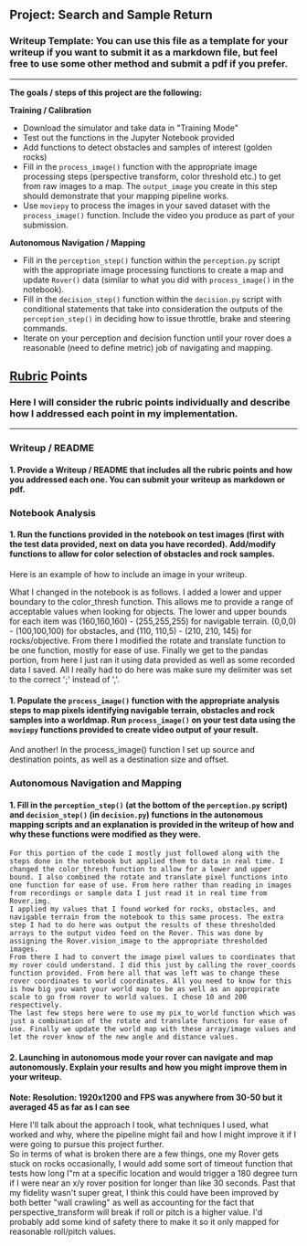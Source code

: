## Project: Search and Sample Return
### Writeup Template: You can use this file as a template for your writeup if you want to submit it as a markdown file, but feel free to use some other method and submit a pdf if you prefer.

---


**The goals / steps of this project are the following:**  

**Training / Calibration**  

* Download the simulator and take data in "Training Mode"
* Test out the functions in the Jupyter Notebook provided
* Add functions to detect obstacles and samples of interest (golden rocks)
* Fill in the `process_image()` function with the appropriate image processing steps (perspective transform, color threshold etc.) to get from raw images to a map.  The `output_image` you create in this step should demonstrate that your mapping pipeline works.
* Use `moviepy` to process the images in your saved dataset with the `process_image()` function.  Include the video you produce as part of your submission.

**Autonomous Navigation / Mapping**

* Fill in the `perception_step()` function within the `perception.py` script with the appropriate image processing functions to create a map and update `Rover()` data (similar to what you did with `process_image()` in the notebook). 
* Fill in the `decision_step()` function within the `decision.py` script with conditional statements that take into consideration the outputs of the `perception_step()` in deciding how to issue throttle, brake and steering commands. 
* Iterate on your perception and decision function until your rover does a reasonable (need to define metric) job of navigating and mapping.  

[//]: # (Image References)

[image1]: ./misc/rover_image.jpg
[image2]: ./calibration_images/example_grid1.jpg
[image3]: ./calibration_images/example_rock1.jpg 

## [Rubric](https://review.udacity.com/#!/rubrics/916/view) Points
### Here I will consider the rubric points individually and describe how I addressed each point in my implementation.  

---
### Writeup / README

#### 1. Provide a Writeup / README that includes all the rubric points and how you addressed each one.  You can submit your writeup as markdown or pdf.  


### Notebook Analysis
#### 1. Run the functions provided in the notebook on test images (first with the test data provided, next on data you have recorded). Add/modify functions to allow for color selection of obstacles and rock samples.
Here is an example of how to include an image in your writeup.


What I changed in the notebook is as follows.
	I added a lower and upper boundary to the color_thresh function. This allows me to provide a range of acceptable values when looking for objects. The lower and upper bounds for each item was (160,160,160) - (255,255,255) for navigable terrain. (0,0,0) - (100,100,100) for obstacles, and (110, 110,5) - (210, 210, 145) for rocks/objective. From there I modified the rotate and translate function to be one function, mostly for ease of use. 
	Finally we get to the pandas portion, from here I just ran it using data provided as well as some recorded data I saved. All I really had to do here was make sure my delimiter was set to the correct ';' instead of ','.

#### 1. Populate the `process_image()` function with the appropriate analysis steps to map pixels identifying navigable terrain, obstacles and rock samples into a worldmap.  Run `process_image()` on your test data using the `moviepy` functions provided to create video output of your result. 
And another! 
	In the process_image() function I set up source and destination points, as well as a destination size and offset. 

### Autonomous Navigation and Mapping

#### 1. Fill in the `perception_step()` (at the bottom of the `perception.py` script) and `decision_step()` (in `decision.py`) functions in the autonomous mapping scripts and an explanation is provided in the writeup of how and why these functions were modified as they were.
	For this portion of the code I mostly just followed along with the steps done in the notebook but applied them to data in real time. I changed the color_thresh function to allow for a lower and upper bound. I also combined the rotate and translate pixel functions into one function for ease of use. From here rather than reading in images from recordings or sample data I just read it in real time from Rover.img. 
	I applied my values that I found worked for rocks, obstacles, and navigable terrain from the notebook to this same process. The extra step I had to do here was output the results of these thresholded arrays to the output video feed on the Rover. This was done by assigning the Rover.vision_image to the appropriate thresholded images. 
	From there I had to convert the image pixel values to coordinates that my rover could understand. I did this just by calling the rover_coords function provided. From here all that was left was to change these rover coordinates to world coordinates. All you need to know for this is how big you want your world map to be as well as an appropirate scale to go from rover to world values. I chose 10 and 200 respectively. 
	The last few steps here were to use my pix_to_world function which was just a combination of the rotate and translate functions for ease of use. Finally we update the world map with these array/image values and let the rover know of the new angle and distance values. 

#### 2. Launching in autonomous mode your rover can navigate and map autonomously.  Explain your results and how you might improve them in your writeup.  

**Note: Resolution: 1920x1200 and FPS was anywhere from 30-50 but it averaged 45 as far as I can see**

Here I'll talk about the approach I took, what techniques I used, what worked and why, where the pipeline might fail and how I might improve it if I were going to pursue this project further.  
So in terms of what is broken there are a few things, one my Rover gets stuck on rocks occasionally, I would add some sort of timeout function that tests how long I"m at a specific location and would trigger a 180 degree turn if I were near an x/y rover position for longer than like 30 seconds. Past that my fidelity wasn't super great, I think this could have been improved by both better "wall crawling" as well as 
accounting for the fact that perspective_transform will break if roll or pitch is a higher value. I'd probably add some kind of safety there to make it so it only mapped for reasonable roll/pitch values.  


